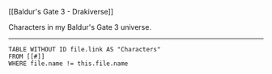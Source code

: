 [[Baldur's Gate 3 - Drakiverse]]

Characters in my Baldur's Gate 3 universe.

---

```dataview
TABLE WITHOUT ID file.link AS "Characters"
FROM [[#]]
WHERE file.name != this.file.name
```
